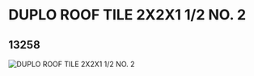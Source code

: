 # DUPLO ROOF TILE 2X2X1 1/2 NO. 2
## 13258
![DUPLO ROOF TILE 2X2X1 1/2 NO. 2](https://lc-www-live-s.legocdn.com/media/bricks/5/2/6025187.jpg)